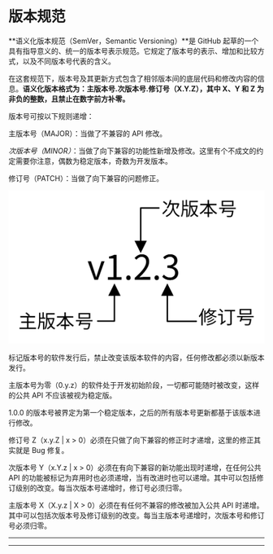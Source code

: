 # 版本规范

**语义化版本规范（SemVer，Semantic Versioning）**是 GitHub 起草的一个具有指导意义的、统一的版本号表示规范。它规定了版本号的表示、增加和比较方式，以及不同版本号代表的含义。&#x20;

在这套规范下，版本号及其更新方式包含了相邻版本间的底层代码和修改内容的信息。**语义化版本格式为：主版本号.次版本号.修订号（X.Y.Z），其中 X、Y 和 Z 为非负的整数，且禁止在数字前方补零。**

版本号可按以下规则递增：&#x20;

主版本号（MAJOR）：当做了不兼容的 API 修改。&#x20;

_次版本号（MINOR）_：当做了向下兼容的功能性新增及修改。这里有个不成文的约定需要你注意，偶数为稳定版本，奇数为开发版本。&#x20;

修订号（PATCH）：当做了向下兼容的问题修正。

![](<../../../.gitbook/assets/image (11) (1).png>)

标记版本号的软件发行后，禁止改变该版本软件的内容，任何修改都必须以新版本发行。&#x20;

主版本号为零（0.y.z）的软件处于开发初始阶段，一切都可能随时被改变，这样的公共 API 不应该被视为稳定版。

1.0.0 的版本号被界定为第一个稳定版本，之后的所有版本号更新都基于该版本进行修改。&#x20;

修订号 Z（x.y.Z | x > 0）必须在只做了向下兼容的修正时才递增，这里的修正其实就是 Bug 修复。&#x20;

次版本号 Y（x.Y.z | x > 0）必须在有向下兼容的新功能出现时递增，在任何公共 API 的功能被标记为弃用时也必须递增，当有改进时也可以递增。其中可以包括修订级别的改变。每当次版本号递增时，修订号必须归零。&#x20;

主版本号 X（X.y.z | X > 0）必须在有任何不兼容的修改被加入公共 API 时递增。其中可以包括次版本号及修订级别的改变。每当主版本号递增时，次版本号和修订号必须归零。

****

****
